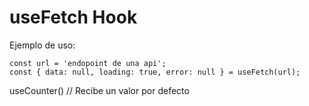 # useFetch Hook


Ejemplo de uso:

```
const url = 'endopoint de una api';
const { data: null, loading: true, error: null } = useFetch(url);
```

useCounter() // Recibe un valor por defecto